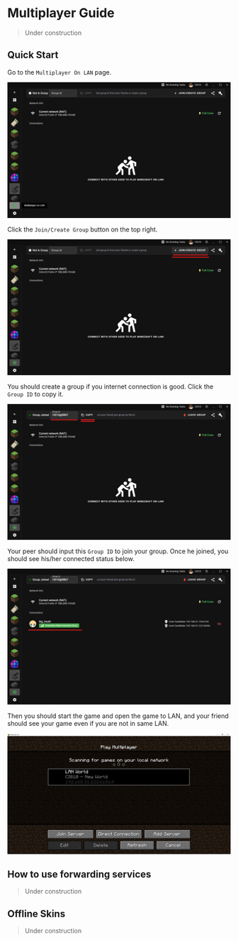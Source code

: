 

# Multiplayer Guide

> Under construction

## Quick Start

Go to the `Multiplayer On LAN` page.

![](../../assets/multiplayer.png)

Click the `Join/Create Group` button on the top right.

![](../../assets/multiplayer-join.png)

You should create a group if you internet connection is good. Click the `Group ID` to copy it.

![](../../assets/multiplayer-joined.png)

Your peer should input this `Group ID` to join your group. Once he joined, you should see his/her connected status below.

![](../../assets/multiplayer-connected.png)

Then you should start the game and open the game to LAN, and your friend should see your game even if you are not in same LAN.

![](../../assets/multiplayer-lan.png)

## How to use forwarding services

> Under construction

## Offline Skins

> Under construction
